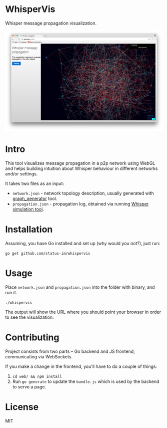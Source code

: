 # WhisperVis
Whisper message propagation visualization.

![demo](./demo.png)

# Intro
This tool visualizes message propagation in a p2p network using WebGL and helps building intuition about Whisper behaviour in different networks and/or settings.

It takes two files as an input:

 - `network.json` - network topology description, usually generated with [graph_generator](https://github.com/divan/graphs-experiments/tree/master/cmd/graph_generator) tool.
 - `propagation.json` - propagation log, obtained via running [Whisper simulation tool](https://github.com/status-im/simulation).

# Installation

Assuming, you have Go installed and set up (why would you not?), just run:

`go get github.com/status-im/whispervis`

# Usage

Place `network.json` and `propagation.json` into the folder with binary, and run it.

`./whispervis`

The output will show the URL where you should point your browser in order to see the visualization.

# Contributing

Project consists from two parts – Go backend and JS frontend, communicating via WebSockets.

If you make a change in the frontend, you'll have to do a couple of things:

  1. `cd web/ && npm install`
  2. Run `go generate` to update the `bundle.js` which is used by the backend to serve a page.

# License

MIT

